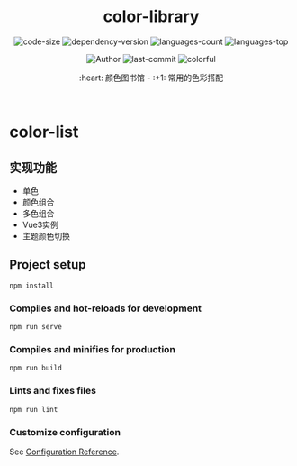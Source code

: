 <div align="center">
  <h1>color-library</h1>
  
  <p>
    <img src="https://img.shields.io/github/languages/code-size/Ritusan/color-library" alt="code-size" />
    <img src="https://img.shields.io/github/package-json/dependency-version/Ritusan/color-library/vue?color=brightgreen" alt="dependency-version" />
    <img src="https://img.shields.io/github/languages/count/Ritusan/color-library" alt="languages-count" />
    <img src="https://img.shields.io/github/languages/top/Ritusan/color-library?color=yellow" alt="languages-top" />
<!--     <img src="https://img.shields.io/github/package-json/v/Ritusan/color-library" alt="version" /> -->
  </p>
  <p>
    <img src="https://img.shields.io/badge/Author-Ritusan-orange" alt="Author" />
    <img src="https://img.shields.io/github/last-commit/Ritusan/color-library" alt="last-commit" />
    <img src="https://img.shields.io/badge/-colorful-%23e66563" alt="colorful" />
  </p>
  
  <p>:heart: 颜色图书馆 - :+1: 常用的色彩搭配</p>
  <p><i></i></p>
</div>

<br />

# color-list

## 实现功能
- 单色
- 颜色组合
- 多色组合
- Vue3实例
- 主题颜色切换

## Project setup
```
npm install
```

### Compiles and hot-reloads for development
```
npm run serve
```

### Compiles and minifies for production
```
npm run build
```

### Lints and fixes files
```
npm run lint
```

### Customize configuration
See [Configuration Reference](https://cli.vuejs.org/config/).

